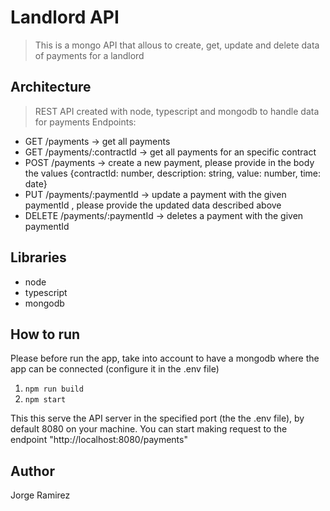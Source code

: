 # Landlord API

> This is a mongo API that allous to create, get, update and delete data of payments for a landlord

## Architecture

> REST API created with node, typescript and mongodb to handle data for payments
> Endpoints:

- GET /payments -> get all payments
- GET /payments/:contractId -> get all payments for an specific contract
- POST /payments -> create a new payment, please provide in the body the values {contractId: number, description: string, value: number, time: date}
- PUT /payments/:paymentId -> update a payment with the given paymentId , please provide the updated data described above
- DELETE /payments/:paymentId -> deletes a payment with the given paymentId

## Libraries

- node
- typescript
- mongodb

## How to run

Please before run the app, take into account to have a mongodb where the app can be connected (configure it in the .env file)

1. `npm run build`
2. `npm start`

This this serve the API server in the specified port (the the .env file), by default 8080 on your machine.
You can start making request to the endpoint "http://localhost:8080/payments"

## Author

Jorge Ramirez
